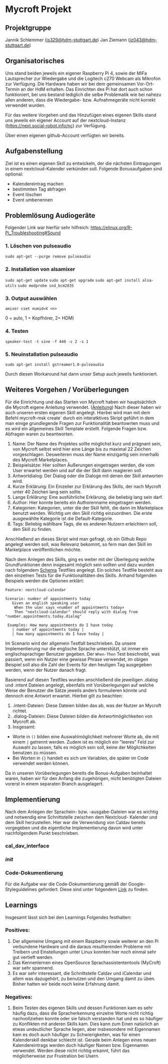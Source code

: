 # Mycroft Projekt 

## Projektgruppe
Jannik Schlemmer (js329@hdm-stuttgart.de)
Jan Ziemann (jz043@hdm-stuttgart.de)

## Organisatorisches
Uns stand beiden jeweils ein eigener Raspberry Pi 4, sowie der MiFa Lautsprecher zur Wiedergabe
und die Logitech c270 Webcam als Mikrofon zur Verfügung. Die Hardware haben wir bei dem
gemeinsamen Vor-Ort-Termin an der HdM erhalten. Das Einrichten des Pi hat dort auch schon
funktioniert, bei uns bestand lediglich die selbe Problematik wie bei nahezu allen anderen,
dass die Wiedergabe- bzw. Aufnahmegeräte nicht korrekt verwendet wurden.

Für das weitere Vorgehen und das Hinzufügen eines eigenen Skills stand uns jeweils ein eigener Account
auf der nextcloud-Instanz (https://next.social-robot.info/nc) zur Verfügung.

Über einen eigenen github-Account verfügten wir bereits.

## Aufgabenstellung
Ziel ist es einen eigenen Skill zu entwickeln, der die nächsten Eintragungen in einem nextcloud-Kalender
verkünden soll. Folgende Bonusaufgaben sind optional:
- Kalendereintrag machen
- bestimmten Tag abfragen
- Event löschen
- Event umbenennen

## Problemlösung Audiogeräte
Folgender Link war hierfür sehr hilfreich: https://elinux.org/R-Pi_Troubleshooting#Sound

### 1. Löschen von pulseaudio
`sudo apt-get --purge remove pulseaudio`

### 2. Installation von alsamixer
`sudo apt-get update`
`sudo apt-get upgrade`
`sudo apt-get install alsa-utils`
`sudo modprobe snd_bcm2835`

### 3. Output auswählen
 `amixer cset numid=X <n>` 

0 = auto, 1 = Kopfhörer, 2= HDM)

### 4. Testen
`speaker-test -t sine -f 440 -c 2 -s 1`

### 5. Neuinstallation pulseaudio
`sudo apt-get install gstreamer1.0-pulseaudio`

Durch diesen Workaround hat dann unser Setup auch jeweils funktioniert.

## Weiteres Vorgehen / Vorüberlegungen
Für die Einrichtung und das Starten von Mycroft haben wir hauptsächlich die Mycroft eigene Anleitung
verwendet. ([Anleitung](https://mycroft-ai.gitbook.io/docs/skill-development/introduction/your-first-skill))
Nach dieser haben wir auch unseren ersten eigenen Skill angelegt. Hierbei wird man mit dem Befehl mycroft-msk create` 
durch ein interatktives Skript geführt in dem man einige grundlegende Fragen zur Funktionalität beantowrten muss
und es wird ein allgemeines Skill Template erstellt. Folgende Fragen bzw. Abfragen waren zu beantworten.
1. Name: Der Name des Projektes sollte möglichst kurz und prägnant sein, von Mycroft selbst wird hier eine Länge
bis zu maximal 22 Zeichen vorgeschlagen. Desweiteren muss der Name einzigartig sein innerhalb des Mycroft Marketplaces.
2. Beispielsätze: Hier sollten Äußerungen eingetragen werden, die vom User erwartet werden und auf die der Skill dann 
reagieren soll.
3. Antwortdialog: Der Dialog oder die Dialoge mit denen der Skill antworten wird.
4. Kurze Erklärung: Ein Einzeiler zur Erklärung des Skills, der nach Mycroft unter 40 Zeichen lang sein sollte.
5. Lange Erklärung: Eine ausführliche Erklärung, die beliebig lang sein darf.
6. Author: Hier konnte bereits ein Authorenname eingetragen werden.
7. Kategorien: Kategorien, unter die der Skill fehlt, die dann im Marketplace benutzt werden. Wichtig um den Skill richtig
einzuordnen. Die erste ausgewählte Kategorie ist die Default-Kategorie.
8. Tags: Beliebig wählbare Tags, die es anderen Nutzern erleichtern soll, den Skill zu finden.

Anschließend an dieses Skript wird man gefragt, ob ein Github Repo angelegt werden soll, was Relevanz bekommt, so fern 
man den Skill im Marketplace veröffentlichen möchte.
 

Nach dem Anlegen des Skills, ging es weiter mit der Überlegung welche Grundfunktionen denn insgesamt 
möglich sein sollten und dazu wurden nach folgendem [Schema](https://mycroft-ai.gitbook.io/docs/skill-development/voight-kampff) Testfiles angelegt. 
Ein solches Testfile besteht aus den einzelnen Tests für die Funktionalitäten des Skills. Anhand folgenden Beispiels werden
die Optionen erklärt:   
 ```
 Feature: nextcloud-calendar 

 Scenario: number of appointments today  
    Given an english speaking user   
     When the user says <number of appointments today>                
     Then "nextcloud-calendar" should reply with dialog from "number.appointments.today.dialog" 

  Examples: How many appointments do I have today  
    | number of appointments today |  
    | how many appointments do I have today |
``` 
Im Scenario wird der allgemein Testfall beschrieben. Da unsere Implementierung nur die englische Sprache unterstützt,
ist immer ein englischsprachiger Benutzer gegeben. Der `When-Then` Test beschreibt, was passiert, wenn ein Nutzer eine gewisse
Phrase verwendet, im obigen Beispiel soll also die Zahl der Events für den heutigen Tag ausgegeben werden, wenn der 
Nutzer danach fragt.

Basierend auf diesen Testfiles wurden anschließend die jeweiligen .dialog 
und .intent Dateien angelegt, ebenfalls mit Vorüberlegungen auf welche Weise der Benutzer
die Sätze jeweils anders formulieren könnte und dennoch eine Antwort erwartet. Hierbei gilt zu beachten:

1. .intent-Dateien: Diese Dateien bilden das ab, was der Nutzer an Mycroft richtet.
2. .dialog-Dateien: Diese Dateien bilden die Antwortmöglichkeiten von Mycroft ab.
3. Insgesamt:   
- Worte in `()` bilden eine Auswahlmöglichkeit mehrerer Worte ab, die mit einem `|` getrennt werden. Zudem ist
es möglich ein "leeres" Feld zur Auswahl zu lassen, falls es möglich sein soll, keine der Möglichkeiten benutzen zu müssen.  
- Bei Worten in `{}` handelt es sich um Variablen, die später im Code verwendet werden können.
 

Da in unseren Vorüberlegungen bereits die Bonus-Aufgaben beinhaltet waren, haben wir für den Anfang die zugehörigen, nicht 
benötigten Dateien vorerst in einem separaten Branch ausgelagert.

## Implementierung
Nach dem Anlegen der Sprachein- bzw. -ausgabe-Dateien war es wichtig und notwendig eine Schnittstelle zwischen dem Nextcloud-
Kalender und dem Skill herzustellen. Hier war die Verwendung von Caldav bereits vorgegeben und die eigentliche Implementierung
davon wird unter nachfolgendem Punkt beschrieben.
### cal_dav_interface

### ___init___

### Code-Dokumentierung
Für die Aufgabe war die Code-Dokumentierung gemäß der Google-Styleguidelines gefordert. Diese sind unter folgendem [Link](https://google.github.io/styleguide/pyguide.html) 
zu finden.


## Learnings
Insgesamt lässt sich bei den Learnings Folgendes festhalten:

### Positives:
1. Der allgemeine Umgang mit einem Raspberry sowie weiterer an den Pi verbundene Hardware und die daraus resultierenden 
Probleme mit Treibern und Einstellungen unter Linux konnten hier noch einmal sehr gut vertieft werden. 
2. Das Kennenlernen eines OpenSource Sprachassistententools (MyCroft) war sehr spannend.
3. Es war sehr interessant, die Schnittstelle Caldav und iCalendar und allem was dazugehört, zu benutzen und den Umgang 
damit zu üben. Bisher hatten wir beide noch keine Erfahrung damit.

### Negatives:
1. Beim Testen des eigenen Skills und dessen Funktionen kam es sehr häufig dazu, dass die Spracherkennung einzelne Worte
nicht richtig nachvollziehen konnte oder sie falsch verstanden hat und es so häufiger zu Konflikten mit anderen Skills kam.
Dies kann zum Einen natürlich an etwas undeutlicher Sprache liegen, aber insbesondere mit Eigennamen kam es doch auch häufiger
zu Schwierigkeiten, was für einen Kalenderskill denkbar schlecht ist. Gerade beim Anlegen eines neuen Kalendereintrags werden
doch häufiger Namen bzw. Eigennamen verwendet. Werden diese nicht richtig erkannt, führt das möglicherweise zur Frustration
bei Usern.

